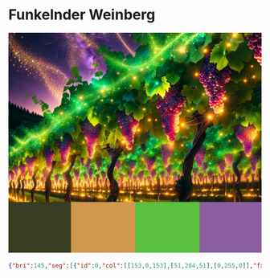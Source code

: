 # Funkelnder Weinberg

![Funkelnder Weinberg](bilder/Funkelnderweinberg.png)

```json
{"bri":145,"seg":[{"id":0,"col":[[153,0,153],[51,204,51],[0,255,0]],"fx":88,"sx":60,"ix":220,"pal":5}]}